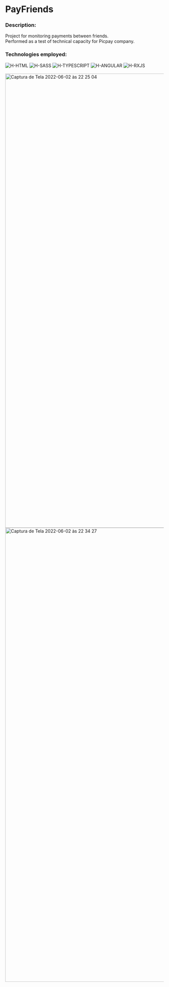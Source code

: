 # PayFriends

### Description:
<div>
  <p>
    Project for monitoring payments between friends.
    <br>
    Performed as a test of technical capacity for Picpay company.  
  </p>
</div>

### Technologies employed:
<div>
  <img alt="H-HTML" src="https://img.shields.io/badge/html5-%23E34F26.svg?style=for-the-badge&logo=html5&logoColor=white">
  <img alt="H-SASS" src="https://img.shields.io/badge/Sass-CC6699?style=for-the-badge&logo=sass&logoColor=white">
  <img alt="H-TYPESCRIPT" src="https://img.shields.io/badge/TypeScript-007ACC?style=for-the-badge&logo=typescript&logoColor=white">
  <img alt="H-ANGULAR" src="https://img.shields.io/badge/Angular-DD0031?style=for-the-badge&logo=angular&logoColor=white">
  <img alt="H-RXJS" src="https://img.shields.io/badge/RxJs-EA378E?style=for-the-badge&logo=reactivex&logoColor=white">
</div>
<br>

<img width="1440" alt="Captura de Tela 2022-06-02 às 22 25 04" src="https://user-images.githubusercontent.com/39351656/171780564-cddff774-6c0a-48e2-8a0e-405c466fb5e8.png">
<img width="1440" alt="Captura de Tela 2022-06-02 às 22 34 27" src="https://user-images.githubusercontent.com/39351656/171780573-c210ced7-a904-499d-b987-ed4e31c06939.png">
